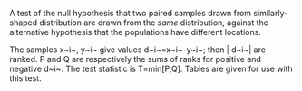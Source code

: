 A test of the null hypothesis that two paired samples drawn from
similarly-shaped distribution are drawn from the *same* distribution,
against the alternative hypothesis that the populations have different
locations.

The samples x~i~, y~i~ give values d~i~=x~i~-y~i~; then | d~i~| are
ranked. P and Q are respectively the sums of ranks for positive and
negative d~i~. The test statistic is T=min[P,Q]. Tables are given for
use with this test.
